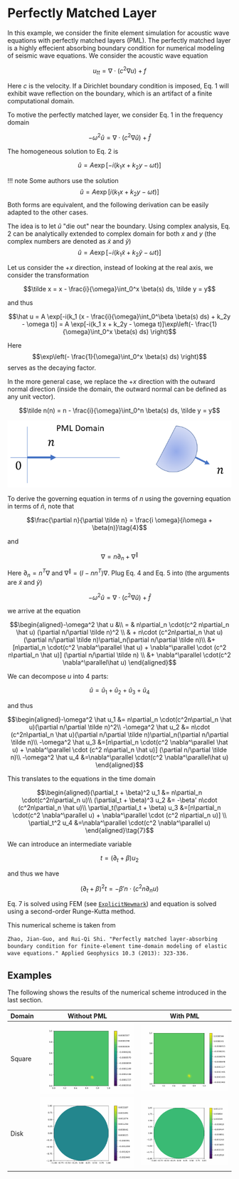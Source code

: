 # Perfectly Matched Layer


In this example, we consider the finite element simulation for acoustic wave equations with perfectly matched layers (PML). The perfectly matched layer is a highly effecient absorbing boundary condition for numerical modeling of seismic wave equations. We consider the acoustic wave equation 

$$u_{tt} = \nabla \cdot( c^2 \nabla u) + f \tag{1}$$

Here $c$ is the velocity. If a Dirichlet boundary condition is imposed, Eq. 1 will exhibit wave reflection on the boundary, which is an artifact of a finite computational domain. 

To motive the perfectly matched layer, we consider Eq. 1 in the frequency domain 

$$-\omega^2 \hat u = \nabla \cdot( c^2 \nabla \hat u) + \hat f \tag{2}$$

The homogeneous solution to Eq. 2 is 

$$\hat u = A \exp[-i(k_1x + k_2y - \omega t)]\tag{3}$$

!!! note 
    Some authors use the solution 
    $$\hat u = A \exp[i(k_1x + k_2y - \omega t)]$$
    Both forms are equivalent, and the following derivation can be easily adapted to the other cases. 

The idea is to let $\hat u$ "die out" near the boundary. Using complex 
analysis, Eq. 2 can be analytically extended to complex domain for both $x$ and $y$ (the complex numbers are denoted as $\tilde x$ and $\tilde y$)
$$\hat u = A \exp[-i(k_1\tilde x + k_2\tilde y - \omega t)]\tag{3}$$

Let us consider the $+x$ direction, instead of looking at the real axis, we consider the transformation 

$$\tilde x = x - \frac{i}{\omega}\int_0^x \beta(s) ds, \tilde y = y$$

and thus 

$$\hat u = A \exp[-i(k_1 (x - \frac{i}{\omega}\int_0^\beta \beta(s) ds) + k_2y - \omega t)] =  A \exp[-i(k_1 x + k_2y - \omega t)]\exp\left(- \frac{1}{\omega}\int_0^x \beta(s) ds) \right)$$

Here 
$$\exp\left(- \frac{1}{\omega}\int_0^x \beta(s) ds) \right)$$
serves as the decaying factor. 

In the more general case, we replace the $+x$ direction with the outward normal direction (inside the domain, the outward normal can be defined as any unit vector). 

$$\tilde n(n) = n - \frac{i}{\omega}\int_0^n \beta(s) ds, \tilde y = y$$

![](https://raw.githubusercontent.com/ADCMEMarket/ADCMEImages/master/AdFem/pmldomain.png)

To derive the governing equation in terms of $n$ using the governing equation in terms of $\tilde n$, note that 

$$\frac{\partial n}{\partial \tilde n} = \frac{i \omega}{i\omega + \beta(n)}\tag{4}$$

and 

$$\nabla = n\partial_n + \nabla^\parallel\tag{5}$$

Here $\partial_n = n^T\nabla$ and $\nabla^\parallel = (I - nn^T)\nabla$. Plug Eq. 4 and Eq. 5 into (the arguments are $\tilde x$ and $\tilde y$)

$$-\omega^2 \hat u = \nabla \cdot( c^2 \nabla \hat u) + \hat f \tag{6}$$

we arrive at the equation


$$\begin{aligned}-\omega^2 \hat u  &\\
= & n\partial_n \cdot(c^2 n\partial_n \hat u) (\partial n/\partial \tilde n)^2 \\ 
& + n\cdot (c^2n\partial_n \hat u)(\partial n/\partial \tilde n)\partial_n(\partial n/\partial \tilde n)\\ &+[n\partial_n \cdot(c^2 \nabla^\parallel \hat u) + \nabla^\parallel \cdot (c^2 n\partial_n \hat u)] (\partial n/\partial \tilde n) \\ &+ \nabla^\parallel \cdot(c^2 \nabla^\parallel\hat  u) \end{aligned}$$

We can decompose $u$ into 4 parts:

$$\hat u = \hat u_1 + \hat u_2 + \hat u_3 + \hat u_4$$

and thus 

$$\begin{aligned}-\omega^2 \hat u_1 &= n\partial_n \cdot(c^2n\partial_n \hat u)(\partial n/\partial \tilde n)^2\\ 
-\omega^2 \hat u_2 &= n\cdot (c^2n\partial_n \hat u)(\partial n/\partial \tilde n)\partial_n(\partial n/\partial \tilde n)\\ 
-\omega^2 \hat u_3 &=[n\partial_n \cdot(c^2 \nabla^\parallel \hat u) + \nabla^\parallel \cdot (c^2 n\partial_n \hat u)] (\partial n/\partial \tilde n)\\ 
-\omega^2 \hat u_4 &=\nabla^\parallel \cdot(c^2 \nabla^\parallel\hat  u)
\end{aligned}$$

This translates to the equations in the time domain


$$\begin{aligned}(\partial_t + \beta)^2 u_1 &= n\partial_n \cdot(c^2n\partial_n u)\\ 
(\partial_t + \beta)^3 u_2 &= -\beta'  n\cdot (c^2n\partial_n \hat u)\\ 
\partial_t(\partial_t + \beta) u_3 &=[n\partial_n \cdot(c^2 \nabla^\parallel  u) + \nabla^\parallel \cdot (c^2 n\partial_n  u)] \\ 
\partial_t^2  u_4 &=\nabla^\parallel \cdot(c^2 \nabla^\parallel  u)
\end{aligned}\tag{7}$$

We can introduce an intermediate variable

$$t = (\partial_t + \beta)u_2\tag{8}$$

and thus we have 

$$(\partial_t + \beta)^2 t = -\beta' n\cdot (c^2n\partial_n  u)$$

Eq. 7 is solved using FEM (see [`ExplicitNewmark`](https://kailaix.github.io/ADCME.jl/dev/api/#ADCME.ExplicitNewmark)) and equation is solved using a second-order Runge-Kutta method.

This numerical scheme is taken from 

```
Zhao, Jian-Guo, and Rui-Qi Shi. "Perfectly matched layer-absorbing boundary condition for finite-element time-domain modeling of elastic wave equations." Applied Geophysics 10.3 (2013): 323-336.
```

## Examples

The following shows the results of the numerical scheme introduced in the last section.

|Domain|Without PML|With PML|
|---|---|---|
|Square|![](https://raw.githubusercontent.com/ADCMEMarket/ADCMEImages/master/AdFem/forward.gif)|![](https://raw.githubusercontent.com/ADCMEMarket/ADCMEImages/master/AdFem/forward_pml.gif)|
|Disk|![](https://raw.githubusercontent.com/ADCMEMarket/ADCMEImages/master/AdFem/disk_forward.gif)|![](https://raw.githubusercontent.com/ADCMEMarket/ADCMEImages/master/AdFem/disk_forward_pml.gif)|